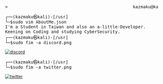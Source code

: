 <div align='center'>
<pre>>_                                                kazmaku@kali:~                                        - □ x </pre>
</div>
<pre>┌──(kazmaku㉿kali)-[/usr]                                                                       13ms ✓ 
└─$sudo vim AboutMe.json 
I'm a Student in Taiwan and also an a-little-Developer. 
Keening on Coding and studying CyberSecurity. 
┌──(kazmaku㉿kali)-[/usr]                                                                       502ms ✓ 
└─$sudo fim -a discord.png</pre>
<a href="https://discord.com/users/53150120979070978">
        <img class="container" src="https://img.shields.io/badge/Discord-%237289DA.svg?logo=discord&logoColor=white" alt="discord">
</a>
<pre>┌──(kazmaku㉿kali)-[/usr]                                                                       404ms ✓ 
└─$sudo fim -a twitter.png</pre>
<a href="https://twitter.com/Kazmaku">
        <img src="https://img.shields.io/badge/Twitter-%231DA1F2.svg?logo=Twitter&logoColor=white" alt="twitter">
</a>
</div>
